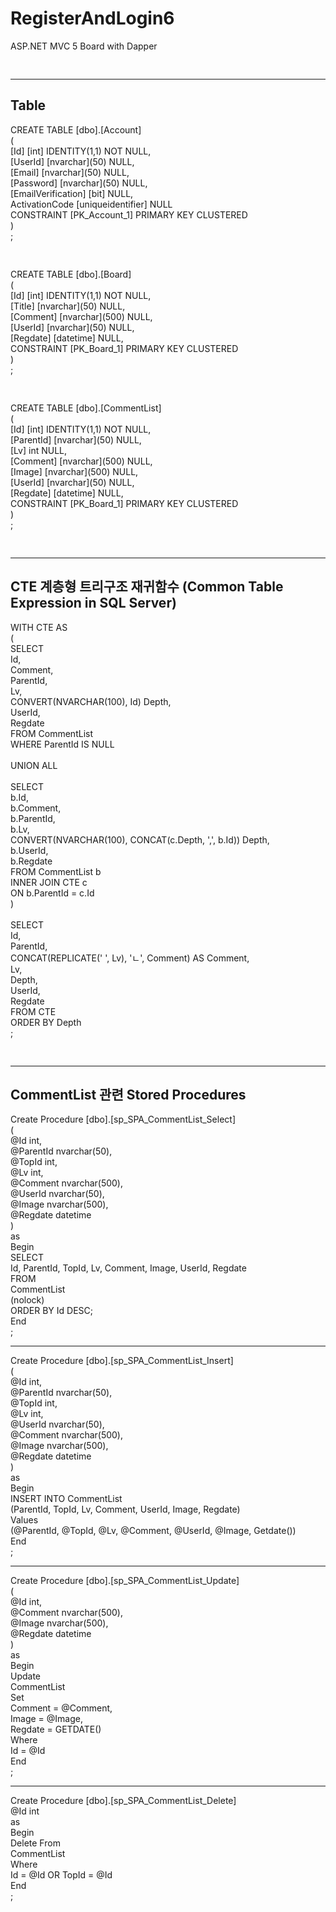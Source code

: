 # RegisterAndLogin6
ASP.NET MVC 5 Board with Dapper
<pre>

</pre>
<hr>
<h2>Table</h2>
CREATE TABLE [dbo].[Account] <br>
(<br>
  [Id] [int] IDENTITY(1,1) NOT NULL,<br>
  [UserId] [nvarchar](50) NULL,<br>
  [Email] [nvarchar](50) NULL,<br>
  [Password] [nvarchar](50) NULL,<br>
  [EmailVerification] [bit] NULL,<br>
  ActivationCode [uniqueidentifier] NULL<br>
  CONSTRAINT [PK_Account_1] PRIMARY KEY CLUSTERED<br>
)<br>
;
<pre>

</pre>
CREATE TABLE [dbo].[Board]<br>
(<br>
	[Id] [int] IDENTITY(1,1) NOT NULL,<br>
	[Title] [nvarchar](50) NULL,<br>
	[Comment] [nvarchar](500) NULL,<br>
	[UserId] [nvarchar](50) NULL,<br>
	[Regdate] [datetime] NULL,<br>
  	CONSTRAINT [PK_Board_1] PRIMARY KEY CLUSTERED <br>
 )<br>
 ;
<pre>

</pre>
CREATE TABLE [dbo].[CommentList]<br>
(<br>
	[Id] [int] IDENTITY(1,1) NOT NULL,<br>
	[ParentId] [nvarchar](50) NULL,<br>
	[Lv] int NULL,<br>
	[Comment] [nvarchar](500) NULL,<br>
	[Image] [nvarchar](500) NULL,<br>
	[UserId] [nvarchar](50) NULL,<br>
	[Regdate] [datetime] NULL,<br>
  	CONSTRAINT [PK_Board_1] PRIMARY KEY CLUSTERED <br>
)<br>
;
<pre>

</pre>
<hr>
<h2>CTE 계층형 트리구조 재귀함수 (Common Table Expression in SQL Server)</h2>
WITH CTE AS<br>
(<br>
	SELECT <br>
		Id, <br>
		Comment,<br>
		ParentId, <br>
		Lv,<br>
		CONVERT(NVARCHAR(100), Id) Depth,<br>
		UserId, <br>
		Regdate<br>
	FROM CommentList<br>
	WHERE ParentId IS NULL<br>
<br>
	UNION ALL<br>
<br>
	SELECT <br>
		b.Id, <br>
		b.Comment, <br>
		b.ParentId, <br>
		b.Lv, <br>
		CONVERT(NVARCHAR(100), CONCAT(c.Depth, ',', b.Id)) Depth,<br>
		b.UserId, <br>
		b.Regdate<br>
	FROM CommentList b<br>
	INNER JOIN CTE c<br>
	ON b.ParentId = c.Id<br>
)<br>
<br>
SELECT <br>
	Id, <br>
	ParentId, <br>
	CONCAT(REPLICATE('		', Lv), 'ㄴ', Comment) AS Comment, <br>
	Lv, <br>
	Depth,<br>
	UserId,<br>
	Regdate<br>
FROM CTE<br>
ORDER BY Depth<br>
;<br>
<pre>

</pre>
<hr>
<h2>CommentList 관련 Stored Procedures</h2>
Create Procedure [dbo].[sp_SPA_CommentList_Select]  <br>
	(<br>
		@Id			int,<br>
		@ParentId	nvarchar(50),<br>
		@TopId		int,<br>
		@Lv			int,<br>
		@Comment	nvarchar(500),<br>
		@UserId		nvarchar(50),<br>
		@Image		nvarchar(500),<br>
		@Regdate	datetime<br>
	)<br>
as     <br>
Begin    <br>
	SELECT <br>
		Id, ParentId, TopId, Lv, Comment, Image, UserId, Regdate<br>
	FROM <br>
		CommentList<br>
	(nolock)<br>
	ORDER BY Id DESC; <br>
End  <br>
;<br>
<hr>
Create Procedure [dbo].[sp_SPA_CommentList_Insert] <br>
	(<br>
	 @Id		int,<br>
	 @ParentId	nvarchar(50),<br>
	 @TopId		int,<br>
	 @Lv		int,<br>
	 @UserId	nvarchar(50),<br>
	 @Comment	nvarchar(500),<br>
	 @Image		nvarchar(500),<br>
	 @Regdate	datetime<br>
	)<br>
as     <br>
Begin    <br>
	INSERT INTO CommentList <br>
		(ParentId, TopId, Lv, Comment, UserId, Image, Regdate) <br>
	Values <br>
		(@ParentId, @TopId, @Lv, @Comment, @UserId, @Image, Getdate())<br>
End  <br>
;<br>
<hr>
Create Procedure [dbo].[sp_SPA_CommentList_Update] <br>
	(<br>
	 @Id		int,<br>
	 @Comment	nvarchar(500),<br>
	 @Image		nvarchar(500),<br>
	 @Regdate	datetime<br>
	)<br>
as     <br>
Begin    <br>
	Update <br>
		CommentList <br>
	Set<br>
		Comment = @Comment,<br>
		Image = @Image,<br>
		Regdate = GETDATE()<br>
	Where<br>
		Id = @Id<br>
End  <br>
;<br>
<hr>
Create Procedure [dbo].[sp_SPA_CommentList_Delete] <br>
	@Id	int<br>
as     <br>
Begin    <br>
	Delete From <br>
		CommentList <br>
	Where<br>
		Id = @Id OR TopId = @Id<br>
End  <br>
;<br>
